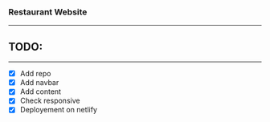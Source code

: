 ### Restaurant Website
----

## TODO:
----

* [x] Add repo
* [x] Add navbar
* [x] Add content
* [x] Check responsive
* [x] Deployement on netlify
